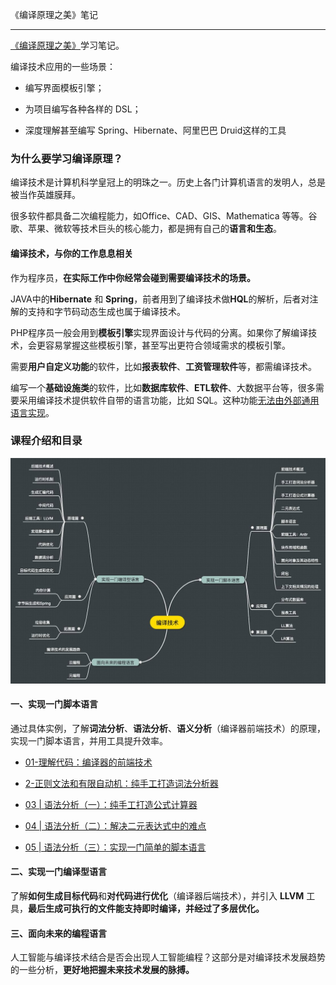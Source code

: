 《编译原理之美》笔记

------



[《编译原理之美》](https://time.geekbang.org/column/intro/219 )学习笔记。

编译技术应用的一些场景：

- 编写界面模板引擎； 

- 为项目编写各种各样的 DSL； 

- 深度理解甚至编写 Spring、Hibernate、阿里巴巴 Druid这样的工具



### 为什么要学习编译原理？

编译技术是计算机科学皇冠上的明珠之一。历史上各门计算机语言的发明人，总是被当作英雄膜拜。

很多软件都具备二次编程能力，如Office、CAD、GIS、Mathematica 等等。谷歌、苹果、微软等技术巨头的核心能力，都是拥有自己的**语言和生态**。

#### 编译技术，与你的工作息息相关

作为程序员，**在实际工作中你经常会碰到需要编译技术的场景。**

JAVA中的**Hibernate** 和 **Spring**，前者用到了编译技术做**HQL**的解析，后者对注解的支持和字节码动态生成也属于编译技术。

PHP程序员一般会用到**模板引擎**实现界面设计与代码的分离。如果你了解编译技术，会更容易掌握这些模板引擎，甚至写出更符合领域需求的模板引擎。

需要**用户自定义功能**的软件，比如**报表软件**、**工资管理软件**等，都需编译技术。

编写一个**基础设施类**的软件，比如**数据库软件**、**ETL软件**、大数据平台等，很多需要采用编译技术提供软件自带的语言功能，比如 SQL。这种功能<u>无法由外部通用语言实现</u>。



### 课程介绍和目录

![](../images/arbianyiyuanlizhimei-001.jpg)

#### 一、实现一门脚本语言

通过具体实例，了解**词法分析**、**语法分析**、**语义分析**（编译器前端技术）的原理，实现一门脚本语言，并用工具提升效率。

- [01-理解代码：编译器的前端技术](byylzm-01.md)

- [2-正则文法和有限自动机：纯手工打造词法分析器](byylzm-02.md)

- [03 | 语法分析（一）：纯手工打造公式计算器](byylzm-03.md)

- [04 | 语法分析（二）：解决二元表达式中的难点](byylzm-04.md)

- [05 | 语法分析（三）：实现一门简单的脚本语言](byylzm-05.md)

#### 二、实现一门编译型语言

了解**如何生成目标代码**和**对代码进行优化**（编译器后端技术），并引入 **LLVM** 工具，**最后生成可执行的文件能支持即时编译，并经过了多层优化。**



#### 三、面向未来的编程语言

人工智能与编译技术结合是否会出现人工智能编程？这部分是对编译技术发展趋势的一些分析，**更好地把握未来技术发展的脉搏。**